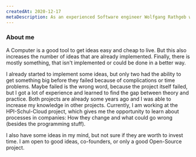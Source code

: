 ```yaml
---
createdAt: 2020-12-17
metaDescription: As an experienced Software engineer Wolfgang Rathgeb wants to deliver a  balanced project witch fits user needs. To fulfill, this Wolfgang Rathgeb is also taking a look behind the horizon and do all that is required.
---
```

### About me

A Computer is a good tool to get ideas easy and cheap to live. But this also increases the number of ideas that are already implemented. Finally, there is mostly something, that isn't implemented or could be done in a better way.

I already started to implement some ideas, but only two had the ability to get something big before they failed because of complications or time problems. Maybe failed is the wrong word, because the project itself failed, but I got a lot of experience and learned to find the gap between theory and practice. Both projects are already some years ago and I was able to increase my knowledge in other projects. Currently, I am working at the HPI-Schul-Cloud project, which gives me the opportunity to learn about processes in companies: How they change and what could go wrong (besides the programming stuff).

I also have some ideas in my mind, but not sure if they are worth to invest time. I am open to good ideas, co-founders, or only a good Open-Source project.